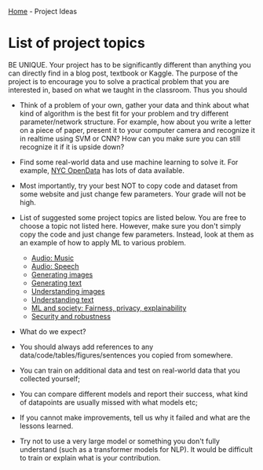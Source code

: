[Home](../sequence.md) - Project Ideas

# List of project topics

BE UNIQUE. Your project has to be significantly different than anything you can directly find in a blog post, textbook or Kaggle. The purpose of the project is to encourage you to solve a practical problem that you are interested in, based on what we taught in the classroom. Thus you should

* Think of a problem of your own, gather your data and think about what kind of algorithm is the best fit for your problem and try different parameter/network structure. For example, how about you write a letter on a piece of paper, present it to your computer camera and recognize it in realtime using SVM or CNN? How can you make sure you can still recognize it if it is upside down?
* Find some real-world data and use machine learning to solve it. For example, [NYC OpenData](https://opendata.cityofnewyork.us) has lots of data available. 
* Most importantly, try your best NOT to copy code and dataset from some website and just change few parameters. Your grade will not be high.
* List of suggested some project topics are listed below. You are free to choose a topic not listed here. However, make sure you don't simply copy the code and just change few parameters. Instead, look at them as an example of how to apply ML to various problem.
 	* [Audio: Music](./Audio(music).pdf)
 	* [Audio: Speech](./Audio(speech).pdf)
 	* [Generating images](./Generatingimages.pdf)
 	* [Generating text](./Generatingtext.pdf)
 	* [Understanding images](./Understanding_images.pdf)
 	* [Understanding text](./Understanding_text.pdf)
 	* [ML and society: Fairness, privacy, explainability](./ML_and_society.pdf)
 	* [Security and robustness](./Security_and_robustness.pdf)

* What do we expect?
 * You should always add references to any data/code/tables/figures/sentences you copied from somewhere.
 * You can train on additional data and test on real-world data that you collected yourself;
 * You can compare different models and report their success, what kind of datapoints are usually missed with what models etc;
 * If you cannot make improvements, tell us why it failed and what are the lessons learned.
 * Try not to use a very large model or something you don't fully understand (such as a transformer models for NLP). It would be difficult to train or explain what is your contribution.
